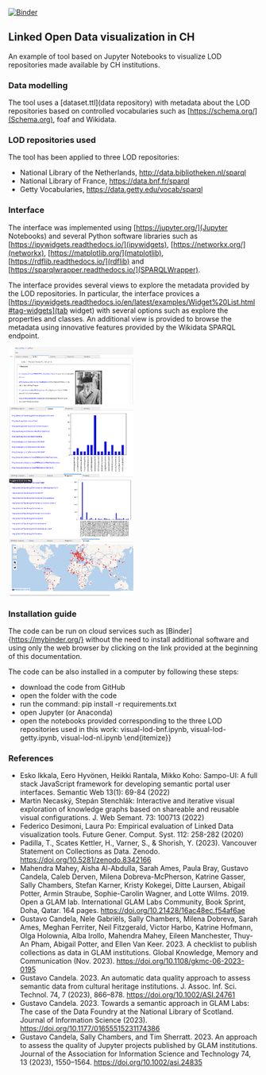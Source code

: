 
[![Binder](https://mybinder.org/badge_logo.svg)](https://mybinder.org/v2/gh/hibernator11/visual-ch-lod/HEAD)


## Linked Open Data visualization in CH
An example of tool based on Jupyter Notebooks to visualize LOD repositories made available by CH institutions. 

### Data modelling
The tool uses a [dataset.ttl](data repository) with metadata about the LOD repositories based on controlled vocabularies such as [https://schema.org/](Schema.org), foaf and Wikidata. 

### LOD repositories used

The tool has been applied to three LOD repositories:

- National Library of the Netherlands, http://data.bibliotheken.nl/sparql
- National Library of France, https://data.bnf.fr/sparql
- Getty Vocabularies, https://data.getty.edu/vocab/sparql

### Interface

The interface was implemented using [https://jupyter.org/](Jupyter Notebooks) and several Python software libraries such as [https://ipywidgets.readthedocs.io/](ipywidgets), [https://networkx.org/](networkx), [https://matplotlib.org/](matplotlib), [https://rdflib.readthedocs.io/](rdflib) and [https://sparqlwrapper.readthedocs.io/](SPARQLWrapper).

The interface provides several views to explore the metadata provided by the LOD repositories. In particular, the interface provices a [https://ipywidgets.readthedocs.io/en/latest/examples/Widget%20List.html#tag-widgets](tab widget) with several options such as explore the properties and classes. An additional view is provided to browse the metadata using innovative features provided by the Wikidata SPARQL endpoint.

<img width="50%" src="images/bnf-notebook.png">
<img width="50%" src="images/bnf-classes.png">
<img width="50%" src="images/bnf-properties.png">
<img width="50%" src="images/bnf-map.png">

### Installation guide
The code can be run on cloud services such as [Binder]{https://mybinder.org/} without the need to install additional software and using only the web browser by clicking on the link provided at the beginning of this documentation.

The code can be also installed in a computer by following these steps:
- download the code from GitHub
- open the folder with the code
- run the command: pip install -r requirements.txt
- open Jupyter (or Anaconda)
- open the notebooks provided corresponding to the three LOD repositories used in this work: visual-lod-bnf.ipynb, visual-lod-getty.ipynb, visual-lod-nl.ipynb
\end{itemize}}


### References

- Esko Ikkala, Eero Hyvönen, Heikki Rantala, Mikko Koho: Sampo-UI: A full stack JavaScript framework for developing semantic portal user interfaces. Semantic Web 13(1): 69-84 (2022)
- Martin Necaský, Stepán Stenchlák: Interactive and iterative visual exploration of knowledge graphs based on shareable and reusable visual configurations. J. Web Semant. 73: 100713 (2022)
- Federico Desimoni, Laura Po: Empirical evaluation of Linked Data visualization tools. Future Gener. Comput. Syst. 112: 258-282 (2020)
- Padilla, T., Scates Kettler, H., Varner, S., & Shorish, Y. (2023). Vancouver Statement on Collections as Data. Zenodo. https://doi.org/10.5281/zenodo.8342166
- Mahendra Mahey, Aisha Al-Abdulla, Sarah Ames, Paula Bray, Gustavo Candela, Caleb Derven, Milena Dobreva-McPherson, Katrine Gasser, Sally Chambers, Stefan Karner, Kristy Kokegei, Ditte Laursen, Abigail Potter, Armin Straube, Sophie-Carolin Wagner, and Lotte Wilms. 2019. Open a GLAM lab. International GLAM Labs Community, Book Sprint, Doha, Qatar. 164 pages. https://doi.org/10.21428/16ac48ec.f54af6ae
- Gustavo Candela, Nele Gabriëls, Sally Chambers, Milena Dobreva, Sarah Ames, Meghan Ferriter, Neil Fitzgerald, Victor Harbo, Katrine Hofmann, Olga Holownia, Alba Irollo, Mahendra Mahey, Eileen Manchester, Thuy-An Pham, Abigail Potter, and Ellen Van Keer. 2023. A checklist to publish collections as data in GLAM institutions. Global Knowledge, Memory and Communication (Nov. 2023). https://doi.org/10.1108/gkmc-06-2023-0195
- Gustavo Candela. 2023. An automatic data quality approach to assess semantic data from cultural heritage institutions. J. Assoc. Inf. Sci. Technol. 74, 7 (2023), 866–878. https://doi.org/10.1002/ASI.24761
- Gustavo Candela. 2023. Towards a semantic approach in GLAM Labs: The case of the Data Foundry at the National Library of Scotland. Journal of Information Science (2023). https://doi.org/10.1177/01655515231174386 
- Gustavo Candela, Sally Chambers, and Tim Sherratt. 2023. An approach to assess the quality of Jupyter projects published by GLAM institutions. Journal of the Association for Information Science and Technology 74, 13 (2023), 1550–1564. https://doi.org/10.1002/asi.24835
